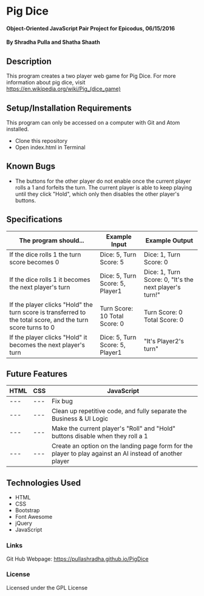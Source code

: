 # Pig Dice

#### Object-Oriented JavaScript Pair Project for Epicodus, 06/15/2016

#### By Shradha Pulla and Shatha Shaath

## Description

This program creates a two player web game for Pig Dice. For more information about pig dice, visit https://en.wikipedia.org/wiki/Pig_(dice_game)

## Setup/Installation Requirements

This program can only be accessed on a computer with Git and Atom installed.

* Clone this repository
* Open index.html in Terminal

## Known Bugs

* The buttons for the other player do not enable once the current player rolls a 1 and forfeits the turn. The current player is able to keep playing until they click "Hold", which only then disables the other player's buttons.

## Specifications

The program should... | Example Input | Example Output
----- | ----- | -----
If the dice rolls 1 the turn score becomes 0 | Dice: 5, Turn Score: 5 | Dice: 1, Turn Score: 0
If the dice rolls 1 it becomes the next player's turn | Dice: 5, Turn Score: 5, Player1 | Dice: 1, Turn Score: 0, "It's the next player's turn!"
If the player clicks "Hold" the turn score is transferred to the total score, and the turn score turns to 0 | Turn Score: 10 Total Score: 0  | Turn Score: 0 Total Score: 0
If the player clicks "Hold" it becomes the next player's turn | Dice: 5, Turn Score: 5, Player1 | "It's Player2's turn"

## Future Features

HTML | CSS | JavaScript
----- | ----- | -----
--- | --- | Fix bug
--- | --- | Clean up repetitive code, and fully separate the Business & UI Logic
--- | --- | Make the current player's "Roll" and "Hold" buttons disable when they roll a 1
--- | --- | Create an option on the landing page form for the player to play against an AI instead of another player

## Technologies Used

* HTML
* CSS
* Bootstrap
* Font Awesome
* jQuery
* JavaScript

### Links

Git Hub Webpage: https://pullashradha.github.io/PigDice

### License

Licensed under the GPL License
